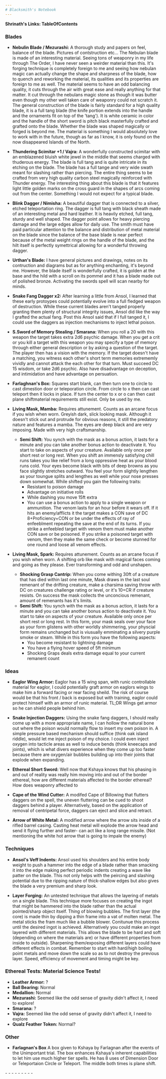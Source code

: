 ```yaml
---
# Blacksmith's Notebook
---
```


**Shrinath's Links: TableOfContents**


### Blades

* **Nebulin Blade / Mezurashi:** A thorough study and papers on feel, balance of the blade. Pictures of contstruction etc... The Nebulan blade is made of an interesting material. Seeing tons of weaponry in my life through The Order, I have never seen a weirder material than this. It's forging technique is completely foreign to me and seeing how nebulan magic can actually change the shape and sharpness of the blade, how to quench and reworking the material, its qualities and its properties are foreign to me as well. The material seems to have an odd balancing quality, it cuts through the air with great ease and really anything for that matter. It cut through the nebulans magic stone as though it was butter even though my other well taken care of weaponry could not scratch it. The general construction of the blade is fairly standard for a high quality blade, it is a full tang blade (the knife portion extends into the handle and the ornaments fit on top of the 'tang'). It is white ceramic in color and the handle of the short sword is pitch black masterfully crafted and grafted onto the blade. Whether the blade was shaped magically or forged is beyond me. The material is something I would absolutely love to work with in the future, though as far as I know, it is only found on the now disappeared Islands of the North.


* **Thundering Scimitar +1 / Vajra:** A wonderfully constructed scimitar with an emblazened bluish white jewel in the middle that seems charged with thuderous energy. The blade is full tang and is quite intricate in its etching on the blade. The blade has a full tange and very wide swath meant for slashing rather than piercing. The entire thing seems to be crafted from very high quality carbon steel magically reinforced with Thunder energy. The interesting thing about this blade is that it features light little golden marks on the cross guard in the shapes of arcs coming out from the center. Something I would not expect for a typical blade.


* **Blink Dagger / Nimisha:** A beautiful dagger that is connected to a silver, etched teleportation ring. The dagger is full tang with black sheath made of an interesting metal and hard leather. It is heavily etched, full tang, sturdy and well shaped. The dagger point allows for heavy piercing damage and the large edges allow for daily use. The smith must have paid particular attention to the balance and distribution of metal material on the blade since the balance of the base blade is near perfect because of the metal weight rings on the handle of the blade, and the hilt itself is perfectly symettrical allowing for a wonderful throwing dagger. 


* **Urthan's Blade:** I have general pictures and drawings, notes on its contruction and diagrams but as for anything enchanting, it's beyond me. However, the blade itself is wonderfully crafted, it is golden at the base and the hild with a scroll on its pommel and it has a blade made out of polished bronze. Activating the swords spell will scan nearby for minds.


* **Snake Fang Dagger x2:** After learning a little from Ansol, I learned that these early protoypes could potentially evolve into a full fledged weapon of destruction. While these current blades aren't tanged properly granting them plenty of structural integrity issues, Ansol did like the way I grafted the actual fang. Post this Ansol said that if I full tanged it, I could use the daggers as injection mechanisms to inject lethal poison.

* **S.Sword of Memory Stealing / Smarana:** When you roll a 20 with this weapon the target takes extra 2d6 psychic damage. When you get a crit or you kill a target with this weapon you may specify a type of memory through either general description or by asking a question of the target. The player then has a vision with the memory. If the target doesn't have a matching, you witness each other's short term memories extrememly vividly and cannot attack the each other for that turn. Must succeed DC 15 wisdom, or take 2d6 psychic. Also have disadvantage on deception, and intimidation and have advantage on persuation.

* **Farlaghnan's Box:** Squares start blank, can then turn one to circle to cast dimestion door or teleporation circle. From circle to x then can cast teleport then it locks in place. If turn the center to x or o can then cast plane shiftmaterial requirements still exist. Only be used by me.

* **Living Mask, Mamba:**  Requires attunement. Counts as an arcane focus if you wish when worn. Greyish dark, slick looking mask. Although it doesn't stick out and protrude for obvious reasons, it still the predatory nature and features a mamba. The eyes are deep black and are very imposing.  Made with very high craftsmanship. 
  * __Semi Shift:__ You synch with the mask as a bonus action, it lasts for a minute and you can take another bonus action to deactivate it. You start to take on aspects of your creature. Available only once per short rest or long rest. When you shift an immensly satisfying chill runs takes you like relief from a long oppressive heat as your blood runs cold. Your eyes become black with bits of deep browns as you face slightly stretches outward. You feel your form slightly lengthen as your toungue splits and lengthes as well while your nose presses down somewhat. While shifted you gain the following traits:
    * Resistant to poison damage 
    * Advantage on initiative rolls
    * While dashing you move 15ft extra
    * You can use a bonus action to apply to a single weapon or ammunition. The venom lasts for an hour before it wears off. If it hits an enemy/afflicts it the target makes a CON save of DC 8+Proficiency+CON or be under the effects of ray of enfeeblment repeating the save at the end of its turns. If you strike a enfeebled target with venom them must make another CON save or be poisoned. If you strike a poisoned target with venom, then they make the same check or become stunned for one round and loose all venom effects. 

* **Living Mask, Spark:** Requires attunement. Counts as an arcane focus if you wish when worn. A shifting orb like mask with magical faces coming and going as they please. Ever transforming and odd and unshapen. 
  * __Shocking Grasp Cantrip:__ When you come withing 30ft of a creature that has died within last one minute, Mask draws in the last soul remenant of the drifting creature, make a charsima saving throw with DC on creatures challenge rating or level, or it's 10+CR if creature resists. On success the mask collects the unconcious remenant, amount of remenants has it's limits. 
  * __Semi Shift:__ You synch with the mask as a bonus action, it lasts for a minute and you can take another bonus action to deactivate it. You start to take on aspects of your creature. Available only once per short rest or long rest. In this form, your mask seals over your face as your form glistens with other worldly shimmering, your physcial form remains unchanged but is viusually emminating a silvery purple smoke or steam. While in this form you have the following aspects:
    * You become resistant to lightning damage
    * You have a flying hover speed of 5ft minimum
    * Shocking Graps deals extra damage equal to your current remanent count

### Ideas

* **Eaglor Wing Armor:** Eaglor has a 15 wing span, with runic controllable material for eaglor, I could potentially graft armor on eaglors wings to make him a forward facing or rear facing sheild. The risk of course would be that his front / back is exposed but with training, eaglor could protect himself with an armor of runic material. TL;DR Wings get armor so he can shield people behind him.

* **Snake Injection Daggers:** Using the snake fang daggers, I should really come up with a more appropriate name, I can hollow the natural bone out where the poison would normally flow to insert my own poison in. A simple pressure based mechanism should suffice (think oak island riddle), would let me inject poison of my choice. I could even inject oxygen into tacticle areas as well to induce bends (think kneecaps and joints), which is what divers experience when they come up too faster because there are oxygen/air bubbles building up into their joints that explode when expanding.

* **Ethereal Short Sword:** Well now that Kshaya knows that his phasing in and out of reality was really him moving into and out of the border ethereal, how are different materials affected to the border ethereal? How does weaponry affected to 

* **Cape of the Wind Cutter:** A modifed Cape of Billowing that flutters daggers on the spell, the uneven fluttering can be cued to shoot daggers behind a player. Alternatively, based on the application of removal of centripetal force, daggers can eject and slice and retract.

* **Arrow of White Metal:** A modified arrow where the arrow sits inside of a rifled barrel casing. Casting heat metal will explode the arrow head and send it flying further and faster- can act like a long range missile. (Not mentioning the white hot arrow that is going to impale the enemy)

### Techniques
* **Ansol's Veff Indents:** Ansol used his shoulders and his entire body weight to push a hammer into the edge of a blade rather than smacking it into the edge making perfect periodic indents creating a wave like patter on the blade. This not only helps with the peircing and slashing potential due to the ripping nature of thick-shallow edges but also gives the blade a very premium and sharp look. 

* **Layer Forging:** An untested technique that allows the layering of metals on a single blade. This technique more focuses on creating the ingot that might be hammered into the blade rather than the actual pointed/sharp object itself. Thing of blowing bubbles. The first layer (the core) is made thin by dipping a thin frame into a vat of molten metal. The metal sticks the fram much like a bubble blower. Conitunue this process until the desired ingot is achieved. Alternatively you could make an ingot layered with different materials. This allows the blade to be hard and soft (depending on where the materials are) or have different properties from inside to outside). Sharpening them/exposing different layers could have different effects in combat. Remember to start with hard/high boiling point metals and move down the scale so as to not destroy the previous layer. Speed, efficiency of movement and timing might be key.

### Ethereal Tests: Material Science Tests!
* **Leather Armor:** ?
* **Ball Bearing:** Normal
* **Medallion:** Normal
* **Mezurashi:** Seemed like the odd sense of gravity didn't affect it, I need to explore!
* **Smarana:** ?
* **Vajra:** Seemed like the odd sense of gravity didn't affect it, I need to explore
* **Qualz Feather Token:** Normal?

### Other
* **Farlagnan's Box** A box given to Kshaya by Farlagnan after the events of the Unimportant trial. The box enhances Kshaya's inherent capabilities to let him use much higher tier spells. He has 8 uses of Dimension Door or Teleportaion Circle or Teleport. The middle both times is plane shift.

\- \- \-
\- \- \-
\- \- \-
